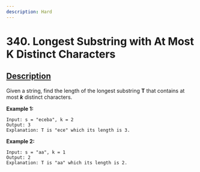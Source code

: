 ```yaml
---
description: Hard
---
```


# 340. Longest Substring with At Most K Distinct Characters

## [Description](https://leetcode.com/problems/longest-substring-with-at-most-k-distinct-characters/)

Given a string, find the length of the longest substring **T** that contains at most _**k**_ distinct characters.

**Example 1:**

```text
Input: s = "eceba", k = 2
Output: 3
Explanation: T is "ece" which its length is 3.
```

**Example 2:**

```text
Input: s = "aa", k = 1
Output: 2
Explanation: T is "aa" which its length is 2.
```


